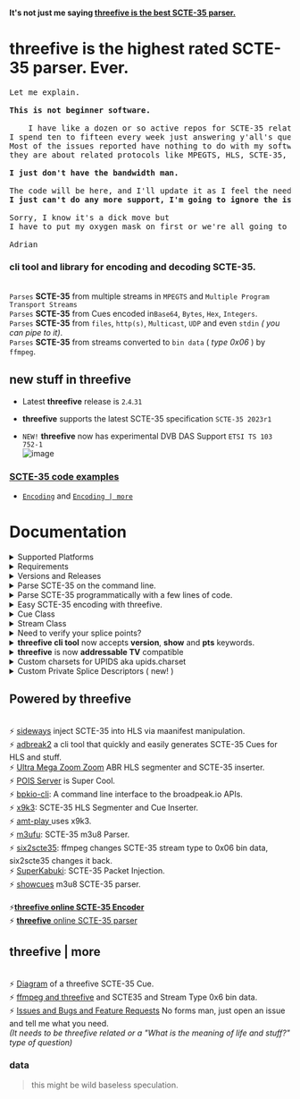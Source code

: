#### It's not just me saying [threefive is the best SCTE-35 parser.](https://www.perplexity.ai/search/best-scte35-parser-5ugjxRn3SlidRnNE_unndA?s=u)



# __threefive__ is the  highest rated SCTE-35 parser.  Ever.

<pre>
Let me explain.
	
<b>This is not beginner software. </b>

	I have like a dozen or so active repos for SCTE-35 related software.
I spend ten to fifteen every week just answering y'all's questions.
Most of the issues reported have nothing to do with my software, 
they are about related protocols like MPEGTS, HLS, SCTE-35, Multicast...

<b>I just don't have the bandwidth man. </b>

The code will be here, and I'll update it as I feel the need. 
<b>I just can't do any more support, I'm going to ignore the issues. </b>

Sorry, I know it's a dick move but 
I have to put my oxygen mask on first or we're all going to die. 

Adrian
</pre>





### cli tool and library for encoding and decoding SCTE-35.
<br> `Parses` __SCTE-35__ from multiple streams in `MPEGTS` and `Multiple Program Transport Streams` 
<br> `Parses` __SCTE-35__ from  Cues encoded in`Base64`, `Bytes`, `Hex`, `Integers`.
<br> `Parses` __SCTE-35__ from  `files`, `http(s)`, `Multicast`, `UDP` and even `stdin` _( you can pipe to it)_. 
<br> `Parses` __SCTE-35__ from streams converted to `bin data` ( _type 0x06_ ) by `ffmpeg`.

## new stuff in __threefive__ 

* Latest __threefive__ release is `2`.`4`.`31`

* __threefive__ supports the latest SCTE-35 specification `SCTE-35 2023r1`

* `NEW!` __threefive__ now has experimental DVB DAS Support `ETSI TS 103 752-1` <br>
![image](https://github.com/futzu/scte35parser-threefive/assets/52701496/883cdc41-b761-40a6-bff4-3f05ed9e0fec)


### [SCTE-35 code examples](https://github.com/futzu/SCTE35-threefive/blob/master/examples/README.md)

* [`Encoding`](https://github.com/futzu/scte35parser-threefive/blob/master/Encoding.md) and [`Encoding | more` ](https://github.com/futzu/scte35parser-threefive/blob/master/EncodingPipeMore.md)


# __Documentation__ 


<details><summary>Supported Platforms</summary> 
 
* threefive is expected to work on any platform that runs python3.6 and up.
* There are no known platform specific issues. 
  
</details>

<details><summary>Requirements</summary>

* threefive requires
  * [pypy3](https://pypy.org) or python 3.6+ (pypy3 runs threefive 2-3 times faster than python 3.10)
  * [new_reader](https://github.com/futzu/new_reader)
  *  __pyaes__


* [Install threefive](#install)
   * [Fast Start](https://github.com/futzu/SCTE35-threefive/blob/master/FastStart.md)
   * [Super Cool Examples](https://github.com/futzu/SCTE35-threefive/blob/master/examples/README.md)
* [Versions and Releases](#versions-and-releases)
</details>

<details><summary>Versions and Releases</summary>

Every time I fix a bug or add a feature, I do a new release. 
I only support the latest version. Stay up with me. 
```lua
a@fu:~$ pypy3
Python 3.9.17 (7.3.12+dfsg-1, Jun 16 2023, 18:55:49)
[PyPy 7.3.12 with GCC 12.3.0] on linux
Type "help", "copyright", "credits" or "license" for more information.
>>>> import threefive
>>>> threefive.version
'2.4.9'
>>>> 

```
* __Release__ versions are  __odd__.
* __Unstable__ testing versions are __even__.
</details>

 <details><summary>Parse SCTE-35 on the command line.</summary>
 
* `Parse base64`
```js
threefive '/DAvAAAAAAAA///wFAVIAACPf+/+c2nALv4AUsz1AAAAAAAKAAhDVUVJAAABNWLbowo='
```
* `Parse a hex value`
```js
threefive 0xFC302F000000000000FFFFF014054800008F7FEFFE7369C02EFE0052CCF500000000000A0008435545490000013562DBA30A
```
* `Parse MPEGTS from stdin`
```js
cat video.ts | threefive
```
* `Parse MPEGTS video over https`
```js
threefive https://so.slo.me/longb.ts
```
* `Parse multicast`
```lua
threefive udp://@235.35.3.5:3535
```
* `display realtime program -> pts`
```lua
a@fu:~$ threefive pts /home/a/msnbc.ts

1-> 3164.442756
1-> 3164.409422
1-> 3164.476089
1-> 3164.476089
1-> 3164.476089
1-> 3164.642756
1-> 3164.576089
```
* `display mpegts stream info`
 ```lua
a@fu:~$ threefive show https://futzu.com/xaa.ts

Program: 1
    Service:	Service01
    Provider:	FFmpeg
    Pid:	4096
    Pcr Pid:	256
    Streams:
		Pid: 134[0x86]	Type: 0x86 SCTE35 Data
		Pid: 256[0x100]	Type: 0x1b AVC Video
		Pid: 257[0x101]	Type: 0xf AAC Audio
```


</details>

 <details><summary>Parse SCTE-35 programmatically with a few lines of code.</summary>

   <details><summary>Mpegts Multicast in three lines of code.</summary>

```python3
import threefive

strm = threefive.Stream('udp://@239.35.0.35:1234')
strm.decode()
````
  _(need an easy multicast server?_ [gumd](https://github.com/futzu/gumd) )

---
  </details>

 <details><summary>Mpegts over Https in three lines of code.</summary>

```python3
import threefive
strm = threefive.Stream('https://iodisco.com/ch1/ready.ts')
strm.decode()


       
   </details>

 <details><summary>Base64 in five lines of code.</summary>

```python3
>>> from threefive import Cue
>>> stuff = '/DAvAAAAAAAA///wBQb+dGKQoAAZAhdDVUVJSAAAjn+fCAgAAAAALKChijUCAKnMZ1g='
>>> cue=Cue(stuff)
>>> cue.decode()
True
 >>> cue.show()

```
---
   </details>

 <details><summary>Bytes in five lines of code.</summary>

```python3
>>> import threefive

>>> stuff = b'\xfc0\x11\x00\x00\x00\x00\x00\x00\x00\xff\xff\xff\x00\x00\x00O%3\x96'
>>> cue=Cue(stuff)
>>> cue.decode()
True
>>> cue.show()
```
---
   </details>

<details><summary>Hex in 4 lines of code.</summary>

```python3
import threefive

cue = threefive.Cue("0XFC301100000000000000FFFFFF0000004F253396")
cue.decode()
cue.show()
```
</details>

 </details>

<details><summary>Easy SCTE-35 encoding with threefive. </summary>

* Need SCTE-35 Packet Injection? [SuperKabuki](https://github.com/futzu/SuperKabuki), powered by threefive.


 * `Helper functions for SCTE35 Cue encoding`

```python3
Python 3.8.13 (7.3.9+dfsg-5, Oct 30 2022, 09:55:31)
[PyPy 7.3.9 with GCC 12.2.0] on linux
Type "help", "copyright", "credits" or "license" for more information.
>>>> import threefive.encode
>>>> help(threefive.encode)



Help on module threefive.encode in threefive:

NAME
    threefive.encode - encode.py

DESCRIPTION
    threefive.encode has helper functions for Cue encoding.

FUNCTIONS
    mk_splice_insert(event_id, pts=None, duration=None, out=False)
        mk_cue returns a Cue with a Splice Insert.

        The args set the SpliceInsert vars.

        splice_event_id = event_id

        if pts is None (default):
            splice_immediate_flag      True
            time_specified_flag        False

        if pts:
            splice_immediate_flag      False
            time_specified_flag        True
            pts_time                   pts

        If duration is None (default)
            duration_flag              False

        if duration IS set:
            out_of_network_indicator   True
            duration_flag              True
            break_auto_return          True
            break_duration             duration
            pts_time                   pts

        if out is True:
            out_of_network_indicator   True

        if out is False (default):
            out_of_network_indicator   False

    mk_splice_null()
        mk_splice_null returns a Cue
        with a Splice Null

    mk_time_signal(pts=None)
         mk_time_signal returns a Cue
         with a Time Signal
        if pts is None:
             time_specified_flag   False

        if pts IS set:
             time_specified_flag   True
             pts_time              pts

```
</details>



 <details><summary>Cue Class</summary>

   *  src [cue.py](https://github.com/futzu/SCTE35-threefive/blob/master/threefive/cue.py)
   *  The __threefive.Cue__ class decodes a SCTE35 binary, base64, or hex encoded string.

```py3

class Cue(threefive.base.SCTE35Base)
 |  Cue(data=None, packet_data=None)

```
```js
 |  __init__(self, data=None, packet_data=None)
 |      data may be packet bites or encoded string
 |      packet_data is a instance passed from a Stream instance
```
* `Cue.decode()`
```js
 |  decode(self)
 |      Cue.decode() parses for SCTE35 data
```
* After Calling cue.decode() the __instance variables can be accessed via dot notation__.
```python3

    >>>> cue.command
    {'calculated_length': 5, 'name': 'Time Signal', 'time_specified_flag': True, 'pts_time': 21695.740089}

    >>>> cue.command.pts_time
    21695.740089

    >>>> cue.info_section.table_id

    '0xfc'
```

* `Cue.get()`
```js
 |  get(self)
 |      Cue.get returns the SCTE-35 Cue
 |      data as a dict of dicts.
```
> `Cue.get() Example`
```python3
>>> from threefive import Cue
>>> cue = Cue('0XFC301100000000000000FFFFFF0000004F253396')
>>> cue.decode()
True
>>> cue
{'bites': b'\xfc0\x11\x00\x00\x00\x00\x00\x00\x00\xff\xff\xff\x00\x00\x00O%3\x96',
'info_section': {'table_id': '0xfc', 'section_syntax_indicator': False, 'private': False, 'sap_type': '0x3',
'sap_details': 'No Sap Type', 'section_length': 17, 'protocol_version': 0, 'encrypted_packet': False,
'encryption_algorithm': 0, 'pts_adjustment_ticks': 0, 'pts_adjustment': 0.0, 'cw_index': '0x0', 'tier': '0xfff',
'splice_command_length': 4095, 'splice_command_type': 0, 'descriptor_loop_length': 0, 'crc': '0x4f253396'},
'command': {'command_length': None, 'command_type': 0, 'name': 'Splice Null'},
'descriptors': [], 'packet_data': None}
```
* Cue.get() omits cue.bites and empty values
```
>>> cue.get()
{'info_section': {'table_id': '0xfc', 'section_syntax_indicator': False,'private': False, 'sap_type': '0x3',
'sap_details': 'No Sap Type', 'section_length': 17, 'protocol_version': 0, 'encrypted_packet': False,
'encryption_algorithm': 0, 'pts_adjustment_ticks': 0, 'pts_adjustment': 0.0, 'cw_index': '0x0', 'tier': '0xfff',
'splice_command_length': 4095, 'splice_command_type': 0, 'descriptor_loop_length': 0, 'crc': '0x4f253396'},
'command': {'command_type': 0, 'name': 'Splice Null'},
'descriptors': []}
```

* `Cue.get_descriptors()`

```js
 |  get_descriptors(self)
 |      Cue.get_descriptors returns a list of
 |      SCTE 35 splice descriptors as dicts.
```
* `Cue.get_json()`
```js
 |  get_json(self)
 |      Cue.get_json returns the Cue instance
 |      data in json.
```
* `Cue.show()`
```js
 |  show(self)
 |      Cue.show prints the Cue as JSON
```
* `Cue.to_stderr()`
```js
 |  to_stderr(self)
 |      Cue.to_stderr prints the Cue
```
</details>

<details><summary>Stream Class</summary>

  * src [stream.py](https://github.com/futzu/SCTE35-threefive/blob/master/threefive/stream.py)
  * The threefive.__Stream__ class parses __SCTE35__ from __Mpegts__.
  * Supports:
     *  __File__ and __Http(s)__ and __Udp__ and __Multicast__ protocols.
  	 * __Multiple Programs__.
  	 * __Multi-Packet PAT, PMT, and SCTE35 tables__.

* threefive tries to include __pid__, __program__, anf  __pts__ of the SCTE-35 packet.

```js
class Stream(builtins.object)
 |  Stream(tsdata, show_null=True)
 |
 |  Stream class for parsing MPEG-TS data.
 ```
 ```py3
 |  __init__(self, tsdata, show_null=True)
 |
 |      tsdata is a file or http, https,
 |       udp or multicast url.
 |
 |      set show_null=False to exclude Splice Nulls

 ```

* `Stream.decode(func=show_cue)`
 ```py3
 |  decode(self, func=show_cue)
 |      Stream.decode reads self.tsdata to find SCTE35 packets.
 |      func can be set to a custom function that accepts
 |      a threefive.Cue instance as it's only argument.
 ```
 > `Stream.decode Example`

 ```python3
 import sys
 from threefive import Stream
 >>>> Stream('plp0.ts').decode()

```

   *   Pass in custom function

   *  __func__ should match the interface
  ``` func(cue)```

 > `Stream.decode with custom function Example`
```python3
import sys
import threefive

def display(cue):
   print(f'\033[92m{cue.packet_data}\033[00m')
   print(f'{cue.command.name}')

def do():
   sp = threefive.Stream(tsdata)
   sp.decode(func = display)

if __name__ == '__main__':
    do()
```

___

* `Stream.decode_next()`

 ```js
 |  decode_next(self)
 |      Stream.decode_next returns the next
 |      SCTE35 cue as a threefive.Cue instance.
 ```

> `Stream.decode_next Example`
```python3
import sys
import threefive

def do():
    arg = sys.argv[1]
    with open(arg,'rb',encoding="utf-8") as tsdata:
        st = threefive.Stream(tsdata)
        while True:
            cue = st.decode_next()
            if not cue:
                return False
            if cue:
                cue.show()

if __name__ == "__main__":
    do()

```

* `Stream.proxy(func = show_cue)`

  *  Writes all packets to sys.stdout.

  *  Writes scte35 data to sys.stderr.

 ```js
 |  decode(self, func=show_cue_stderr)
 |      Stream.decode_proxy writes all ts packets are written to stdout
 |      for piping into another program like mplayer.
 |      SCTE-35 cues are printed to stderr.
 ```
> `Stream.proxy Example`
```python3

import threefive
sp = threefive.Stream('https://futzu.com/xaa.ts')
sp.decode_proxy()
```

* Pipe to mplayer
```bash
$ python3 proxy.py | mplayer -
```
___

* `Stream.show()`

```js
|  show(self)
|   List programs and streams and info for MPEGTS
```
> `Stream.show() Example`
```python3
>>>> from threefive import Stream
>>>> Stream('https://slo.me/plp0.ts').show()
```

```js
    Service:    fancy ˹
    Provider:   fu-corp
    Pcr Pid:    1051[0x41b]
    Streams:
                Pid: 1051[0x41b]        Type: 0x1b AVC Video
                Pid: 1052[0x41c]        Type: 0x3 MP2 Audio
                Pid: 1054[0x41e]        Type: 0x6 PES Packets/Private Data
                Pid: 1055[0x41f]        Type: 0x86 SCTE35 Data

```
</details>


<details><summary> Need to verify your splice points? </summary> 
 

 
 
* Try [cue2vtt.py](https://github.com/futzu/scte35-threefive/blob/master/examples/stream/cue2vtt.py) in the examples.

   * cue2vtt.py creates webvtt subtitles out of SCTE-35 Cue data
 
* use it like this 

 ```rebol
 pypy3 cue2vtt.py video.ts | mplayer video.ts -sub -
```


 ![image](https://github.com/futzu/scte35-threefive/assets/52701496/5b8dbea3-1d39-48c4-8fbe-de03a53cc1dd)


---

</details> 



 <details> <summary> <b>threefive cli tool</b> now accepts <b>version</b>,  <b>show</b> and <b>pts</b> keywords. </summary>

* `version` <br>
```smalltalk

a@fu:~$ threefive version
2.4.25
```

* `show` <br>

```smalltalk

a@fu:~$ threefive show f10.ts

Program: 1
    Service:	Service01
    Provider:	FFmpeg
    Pid:	4096
    Pcr Pid:	256
    Streams:
		Pid: 256[0x100]	Type: 0x1b AVC Video
		Pid: 257[0x101]	Type: 0xf AAC Audio
		Pid: 258[0x102]	Type: 0x6 PES Packets/Private Data
		Pid: 259[0x103]	Type: 0x6 PES Packets/Private Data
		Pid: 260[0x104]	Type: 0x15 ID3 Timed Meta Data
```

* `pts`<br>

```smalltalk

a@fu:~$ threefive pts f10.ts
1-> 1.466667
1-> 1.6
1-> 1.533333
1-> 1.533333
1-> 1.533333
1-> 1.5
1-> 1.566667
1-> 1.733333
1-> 1.733333
```


</details>


<details><summary><b>threefive</b> is now <b>addressable TV</b> compatible</summary>


  ```smalltalk
             "tag": 2,
            "descriptor_length": 31,
            "name": "Segmentation Descriptor",
            "identifier": "CUEI",
            "components": [],
            "segmentation_event_id": "0x065eff",
            "segmentation_event_cancel_indicator": false,
            "segmentation_event_id_compliance_indicator": true,
            "program_segmentation_flag": true,
            "segmentation_duration_flag": false,
            "delivery_not_restricted_flag": true,
            "segmentation_message": "Call Ad Server",   < --- Boom
            "segmentation_upid_type": 12,
            "segmentation_upid_type_name": "MPU",
            "segmentation_upid_length": 16,
            "segmentation_upid": {
                "format_identifier": "ADFR",	<--- Boom
                "private_data": "0x0133f10134b04f065e060220",
                "version": 1,                            <---- Boom
                "channel_identifier": "0x33f1",                  <---- Boom
                "date": 20230223,                         <---- Boom
                "break_code": 1630,                       <---- Boom
                "duration": "0x602"                <---- Boom
            },
            "segmentation_type_id": 2,         <----  Boom
            "segment_num": 0,
            "segments_expected": 0
        },

  ```
</details>








<details><summary>Custom charsets for UPIDS aka upids.charset</summary>

`Specify a charset for Upid data by setting threefive.upids.charset` [`issue #55`](https://github.com/futzu/scte35-threefive/issues/55)

* default charset is ascii
* python charsets info [Here](https://docs.python.org/3/library/codecs.html)
* setting charset to None will return raw bytes.


#### Example Usage:

```lua
>>> from threefive import Cue,upids
>>> i="/DBKAAAAAAAAAP/wBQb+YtC8/AA0AiZDVUVJAAAD6X/CAAD3W3ACEmJibG5kcHBobkQCAsGDpQIAAAAAAAEKQ1VFSRSAIyowMljRk9c="

>>> upids.charset
'ascii'
>>> cue=Cue(i)
>>> cue.decode()
ascii
True
>>> cue.descriptors[0].segmentation_upid
'bblndpphnD\x02\x02���\x02\x00\x00'

>>> upids.charset="utf16"
>>> cue.decode()
utf16
True
>>> cue.descriptors[0].segmentation_upid
'扢湬灤桰䑮Ȃ菁ʥ\x00'
```

</details>

<details> <summary> Custom Private Splice Descriptors ( new! )</summary>


### threefive now supports custom private splice descriptors, right out the box. 
*  The first byte of the descriptor is read as an int for the Descriptor tag
* The second byte is read as an int for  the desciptor length
* The next four bytes are read as ASCII for the Identifier
* remanining bytes are returned as private data

```js
from threefive import Cue, TimeSignal
from threefive.descriptors import SpliceDescriptor
```
* make a Cue
```smalltalk
c = Cue()
```
* add a Time Signal
```smalltalk
c.command = TimeSignal()
c.command.time_specified_flag=True
c.command.pts_time=1234.567890
```
* add Splice Descriptor

```smalltalk
sd = SpliceDescriptor()
sd.tag = 47
sd.identifier ='fufu'
sd.private_data = b'threefive kicks ass'
c.descriptors.append(sd)
```
* encode
```smalltalk
c.encode()
'/DAvAAAAAAAAAP/wBQb+Bp9rxgAZLxdmdWZ1dGhyZWVmaXZlIGtpY2tzIGFzc1m+EsU='
```
* show

```smalltalk

c.show()
{
    "info_section": {
        "table_id": "0xfc",
        "section_syntax_indicator": false,
        "private": false,
        "sap_type": "0x03",
        "sap_details": "No Sap Type",
        "section_length": 47,
        "protocol_version": 0,
        "encrypted_packet": false,
        "encryption_algorithm": 0,
        "pts_adjustment_ticks": 0,
        "cw_index": "0x0",
        "tier": "0xfff",
        "splice_command_length": 5,
        "splice_command_type": 6,
        "descriptor_loop_length": 25,
        "crc": "0x59be12c5"
    },
    "command": {
        "command_length": 5,
        "command_type": 6,
        "name": "Time Signal",
        "time_specified_flag": true,
        "pts_time": 1234.56789,
        "pts_time_ticks": 111111110
    },
    "descriptors": [
        {
            "tag": 47,
            "descriptor_length": 23,
            "identifier": "fufu",
            "private_data": [
                116,
                104,
                114,
                101,
                101,
                102,
                105,
                118,
                101,
                32,
                107,
                105,
                99,
                107,
                115,
                32,
                97,
                115,
                115
            ]
        }
    ]
}
```
*  the custom Splice Descriptor
```js
c.descriptors[0]

{'tag': 47, 'descriptor_length': 23, 'name': None, 'identifier': 'fufu', 'bites': None, 'provider_avail_id': None, 'components': None, 'private_data': b'threefive kicks ass'}
```
* Cool dictionaary comprehension to print the Splice Descriptor with only relevant values
 
```js
{print(f'{k} = {v}') for k,v in vars(c.descriptors[0]).items() if v is not None}

tag = 47
descriptor_length = 23
identifier = fufu
private_data = b'threefive kicks ass'


```


</details>

 Powered by threefive
---
<br>⚡ [sideways](https://github.com/futzu/sideways) inject SCTE-35 into HLS via maanifest manipulation.
<br>⚡ [adbreak2](https://github.com/futzu/adbreak2) a cli tool that quickly and easily generates SCTE-35 Cues for HLS and stuff.
<br>⚡ [Ultra Mega Zoom Zoom](https://github.com/futzu/umzz) ABR HLS segmenter and SCTE-35 inserter. 
<br>⚡ [POIS Server](https://github.com/scunning1987/pois_reference_server) is Super Cool.
<br>⚡ [bpkio-cli](https://pypi.org/project/bpkio-cli/): A command line interface to the broadpeak.io APIs. 
<br>⚡ [x9k3](https://github.com/futzu/x9k3): SCTE-35 HLS Segmenter and Cue Inserter.
<br>⚡ [amt-play ](https://github.com/vivoh-inc/amt-play) uses x9k3.
<br>⚡ [m3ufu](https://github.com/futzu/m3ufu): SCTE-35 m3u8 Parser.
<br>⚡ [six2scte35](https://github.com/futzu/six2scte35): ffmpeg changes SCTE-35 stream type to 0x06 bin data, six2scte35 changes it back.
<br>⚡ [SuperKabuki](https://github.com/futzu/SuperKabuki): SCTE-35 Packet Injection.
<br>⚡ [showcues](https://github.com/futzu/showcues) m3u8 SCTE-35 parser.
<br>
<br>⚡[__threefive online SCTE-35 Encoder__](https://iodisco.com/cgi-bin/scte35encoder) 
<br>⚡ [__threefive__ online SCTE-35 parser](https://iodisco.com/cgi-bin/scte35parser)

 threefive | more
---
<br>⚡ [Diagram](https://github.com/futzu/threefive/blob/master/cue.md) of a threefive SCTE-35 Cue.
<br>⚡ [ffmpeg and threefive](https://github.com/futzu/SCTE35-threefive/blob/master/threefive-ffmpeg.md) and SCTE35 and Stream Type 0x6 bin data.
<br>⚡ [Issues and Bugs and Feature Requests](https://github.com/futzu/scte35-threefive/issues) No forms man, just open an issue and tell me what you need. <br><i>(It needs to be  threefive related or a "What is the meaning of life and stuff?" type of question)</i>











### data
> this might be wild baseless speculation.
